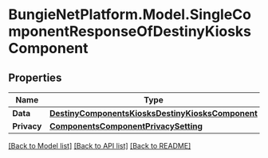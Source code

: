 # BungieNetPlatform.Model.SingleComponentResponseOfDestinyKiosksComponent
## Properties

Name | Type | Description | Notes
------------ | ------------- | ------------- | -------------
**Data** | [**DestinyComponentsKiosksDestinyKiosksComponent**](DestinyComponentsKiosksDestinyKiosksComponent.md) |  | [optional] 
**Privacy** | [**ComponentsComponentPrivacySetting**](ComponentsComponentPrivacySetting.md) |  | [optional] 

[[Back to Model list]](../README.md#documentation-for-models) [[Back to API list]](../README.md#documentation-for-api-endpoints) [[Back to README]](../README.md)

